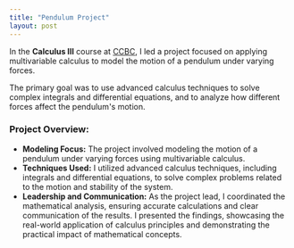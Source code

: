 ```yaml
---
title: "Pendulum Project"
layout: post
---
```


In the **Calculus III** course at [CCBC](https://www.ccbcmd.edu/Programs-and-Courses-Finder/course/ENSC/101.html), I led a project focused on applying multivariable calculus to model the motion of a pendulum under varying forces.

The primary goal was to use advanced calculus techniques to solve complex integrals and differential equations, and to analyze how different forces affect the pendulum's motion.

### Project Overview:
- **Modeling Focus:** The project involved modeling the motion of a pendulum under varying forces using multivariable calculus.
- **Techniques Used:** I utilized advanced calculus techniques, including integrals and differential equations, to solve complex problems related to the motion and stability of the system.
- **Leadership and Communication:** As the project lead, I coordinated the mathematical analysis, ensuring accurate calculations and clear communication of the results. I presented the findings, showcasing the real-world application of calculus principles and demonstrating the practical impact of mathematical concepts.
